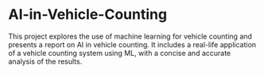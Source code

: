 # AI-in-Vehicle-Counting
This project explores the use of machine learning for vehicle counting and presents a report on AI in vehicle counting. It includes a real-life application of a vehicle counting system using ML, with a concise and accurate analysis of the results.
